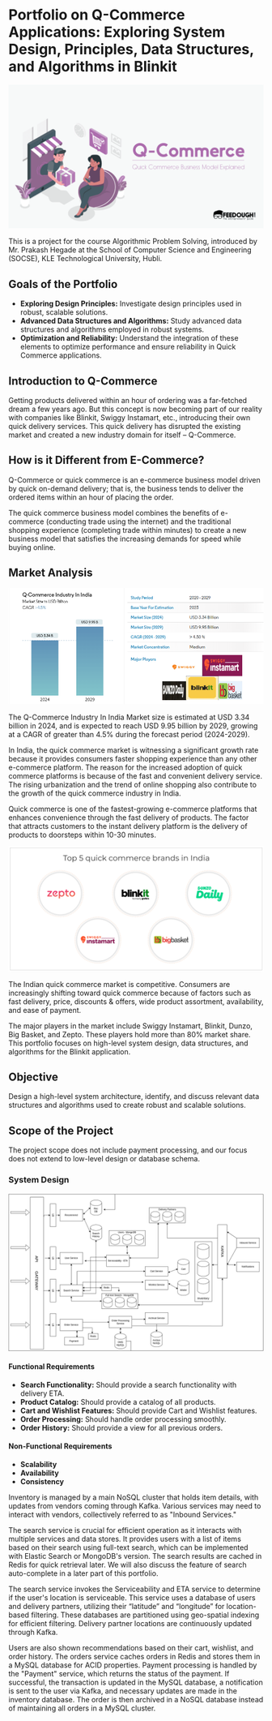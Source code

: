 # Portfolio on Q-Commerce Applications: Exploring System Design, Principles, Data Structures, and Algorithms in Blinkit

![Q-Commerce](Qcomm.png)

This is a project for the course Algorithmic Problem Solving, introduced by Mr. Prakash Hegade at the School of Computer Science and Engineering (SOCSE), KLE Technological University, Hubli.

## Goals of the Portfolio

- **Exploring Design Principles:** Investigate design principles used in robust, scalable solutions.
- **Advanced Data Structures and Algorithms:** Study advanced data structures and algorithms employed in robust systems.
- **Optimization and Reliability:** Understand the integration of these elements to optimize performance and ensure reliability in Quick Commerce applications.

## Introduction to Q-Commerce

Getting products delivered within an hour of ordering was a far-fetched dream a few years ago. But this concept is now becoming part of our reality with companies like Blinkit, Swiggy Instamart, etc., introducing their own quick delivery services. This quick delivery has disrupted the existing market and created a new industry domain for itself – Q-Commerce.

## How is it Different from E-Commerce?

Q-Commerce or quick commerce is an e-commerce business model driven by quick on-demand delivery; that is, the business tends to deliver the ordered items within an hour of placing the order.

The quick commerce business model combines the benefits of e-commerce (conducting trade using the internet) and the traditional shopping experience (completing trade within minutes) to create a new business model that satisfies the increasing demands for speed while buying online.

## Market Analysis

![Market Analysis](image.png)

The Q-Commerce Industry In India Market size is estimated at USD 3.34 billion in 2024, and is expected to reach USD 9.95 billion by 2029, growing at a CAGR of greater than 4.5% during the forecast period (2024-2029).

In India, the quick commerce market is witnessing a significant growth rate because it provides consumers faster shopping experience than any other e-commerce platform. The reason for the increased adoption of quick commerce platforms is because of the fast and convenient delivery service. The rising urbanization and the trend of online shopping also contribute to the growth of the quick commerce industry in India.

Quick commerce is one of the fastest-growing e-commerce platforms that enhances convenience through the fast delivery of products. The factor that attracts customers to the instant delivery platform is the delivery of products to doorsteps within 10-30 minutes.

![Top 5 Players](top5.png)

The Indian quick commerce market is competitive. Consumers are increasingly shifting toward quick commerce because of factors such as fast delivery, price, discounts & offers, wide product assortment, availability, and ease of payment. 

The major players in the market include Swiggy Instamart, Blinkit, Dunzo, Big Basket, and Zepto. These players hold more than 80% market share.
This portfolio focuses on high-level system design, data structures, and algorithms for the Blinkit application.

## Objective

Design a high-level system architecture, identify, and discuss relevant data structures and algorithms used to create robust and scalable solutions.

## Scope of the Project
The project scope does not include payment processing, and our focus does not extend to low-level design or database schema.

### System Design

![System Design](systemdesign.png)

#### Functional Requirements

- **Search Functionality:** Should provide a search functionality with delivery ETA.
- **Product Catalog:** Should provide a catalog of all products.
- **Cart and Wishlist Features:** Should provide Cart and Wishlist features.
- **Order Processing:** Should handle order processing smoothly.
- **Order History:** Should provide a view for all previous orders.

#### Non-Functional Requirements

- **Scalability**
- **Availability**
- **Consistency**

Inventory is managed by a main NoSQL cluster that holds item details, with updates from vendors coming through Kafka. Various services may need to interact with vendors, collectively referred to as "Inbound Services."

The search service is crucial for efficient operation as it interacts with multiple services and data stores. It provides users with a list of items based on their search using full-text search, which can be implemented with Elastic Search or MongoDB's version. The search results are cached in Redis for quick retrieval later. We will also discuss the feature of search auto-complete in a later part of this portfolio.

The search service invokes the Serviceability and ETA service to determine if the user's location is serviceable. This service uses a database of users and delivery partners, utilizing their “latitude” and “longitude” for location-based filtering. These databases are partitioned using geo-spatial indexing for efficient filtering. Delivery partner locations are continuously updated through Kafka.

Users are also shown recommendations based on their cart, wishlist, and order history. The orders service caches orders in Redis and stores them in a MySQL database for ACID properties. Payment processing is handled by the "Payment" service, which returns the status of the payment. If successful, the transaction is updated in the MySQL database, a notification is sent to the user via Kafka, and necessary updates are made in the inventory database. The order is then archived in a NoSQL database instead of maintaining all orders in a MySQL cluster.

